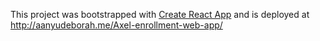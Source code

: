 This project was bootstrapped with [Create React App](https://github.com/facebook/create-react-app) and is deployed at http://aanyudeborah.me/Axel-enrollment-web-app/


